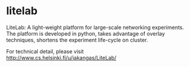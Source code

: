litelab
=======

LiteLab: A light-weight platform for large-scale networking experiments. The platform is developed in python, takes advantage of overlay techniques, shortens the experiment life-cycle on cluster.

For technical detail, please visit http://www.cs.helsinki.fi/u/jakangas/LiteLab/
